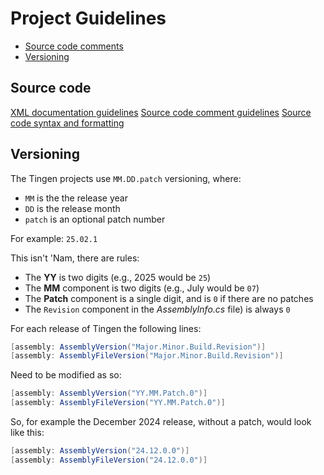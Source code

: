 <!-- u250530 -->

# Project Guidelines

* [Source code comments](#source-code-comments)
* [Versioning](#versioning)

## Source code

[XML documentation guidelines](https://github.com/APrettyCoolProgram/aprettycoolprogram/blob/main/profile/development-guidelines/xml-documentation.md)
[Source code comment guidelines](https://github.com/APrettyCoolProgram/aprettycoolprogram/blob/main/profile/development-guidelines/comments.md)
[Source code syntax and formatting](https://github.com/APrettyCoolProgram/aprettycoolprogram/blob/main/profile/development-guidelines/syntax-and-formatting.md)

## Versioning

The Tingen projects use `MM.DD.patch` versioning, where:

* `MM` is the the release year
* `DD` is the release month
* `patch` is an optional patch number

For example: `25.02.1`

This isn't 'Nam, there are rules:

* The **YY** is two digits (e.g., 2025 would be `25`)
* The **MM** component is two digits (e.g., July would be `07`)
* The **Patch** component is a single digit, and is `0` if there are no patches
* The `Revision` component in the <i>AssemblyInfo.cs</i> file) is always `0`

For each release of Tingen the following lines:

```csharp
[assembly: AssemblyVersion("Major.Minor.Build.Revision")]
[assembly: AssemblyFileVersion("Major.Minor.Build.Revision")]
```

Need to be modified as so:

```csharp
[assembly: AssemblyVersion("YY.MM.Patch.0")]
[assembly: AssemblyFileVersion("YY.MM.Patch.0")]
```

So, for example the December 2024 release, without a patch, would look like this:

```csharp
[assembly: AssemblyVersion("24.12.0.0")]
[assembly: AssemblyFileVersion("24.12.0.0")]
```
